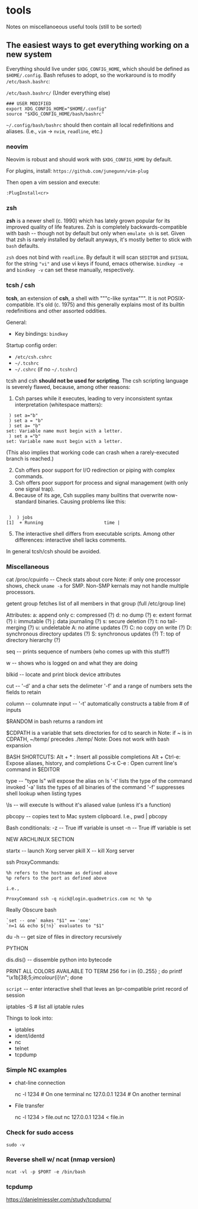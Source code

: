 # tools

Notes on miscellanoeous useful tools (still to be sorted)


## The easiest ways to get everything working on a new system

Everything should live under `$XDG_CONFIG_HOME`, which should be defined as `$HOME/.config`. Bash refuses to adopt, so the workaround is to modify `/etc/bash.bashrc`:

`/etc/bash.bashrc/` (Under everything else)
```
### USER MODIFIED
export XDG_CONFIG_HOME="$HOME/.config"
source "$XDG_CONFIG_HOME/bash/bashrc"
```

`~/.config/bash/bashrc` should then contain all local redefinitions and aliases. (I.e., `vim` -> `nvim`, `readline`, etc.)

### neovim

Neovim is robust and should work with `$XDG_CONFIG_HOME` by default.

For plugins, install: `https://github.com/junegunn/vim-plug`

Then open a vim session and execute:
```
:PlugInstall<cr>
```

### zsh

**zsh** is a newer shell (c. 1990) which has lately grown popular for its improved quality of life features. Zsh is completely backwards-compatible with bash -- though not by default but only when `emulate sh` is set. Given that zsh is rarely installed by default anyways, it's mostly better to stick with `bash` defaults.

`zsh` does not bind with `readline`. By default it will scan `$EDITOR` and `$VISUAL` for the string `"vi"` and use vi keys if found, emacs otherwise. `bindkey -e` and `bindkey -v` can set these manually, respectively.

### tcsh / csh

**tcsh**, an extension of **csh**, a shell with """c-like syntax""". It is not POSIX-compatible. It's old (c. 1975) and this generally explains most of its builtin redefinitions and other assorted oddities.

General:
* Key bindings: `bindkey`

Startup config order:
* `/etc/csh.cshrc`
* `~/.tcshrc`
* `~/.cshrc` (if no `~/.tcshrc`)

tcsh and csh **should not be used for scripting**. The csh scripting language is severely flawed, because, among other reasons:

1. Csh parses while it executes, leading to very inconsistent syntax interpretation (whitespace matters):

```
 ) set a="b"
 ) set a = "b"
 ) set a= "b"
set: Variable name must begin with a letter.
 ) set a ="b"
set: Variable name must begin with a letter.
```
(This also implies that working code can crash when a rarely-executed branch is reached.)

2. Csh offers poor support for I/O redirection or piping with complex commands. 
3. Csh offers poor support for process and signal management (with only one signal trap).
4. Because of its age, Csh supplies many builtins that overwrite now-standard binaries. Causing problems like this:

```) time | echo # this will hang

 )  ) jobs
[1]  + Running                       time |
```

5. The interactive shell differs from executable scripts. Among other differences: interactive shell lacks comments.

In general tcsh/csh should be avoided.

### Miscellaneous
cat /proc/cpuinfo -- Check stats about core
Note: if only one processor shows, check `uname -a` for SMP.
        Non-SMP kernals may not handle multiple processors.

getent group <groupname>
    fetches list of all members in that group (full /etc/group line)

Attributes:
    a: append only
    c: compressed (?)
    d: no dump (?)
    e: extent format (?)
    i: immutable (?)
    j: data journaling (?)
    s: secure deletion (?)
    t: no tail-merging (?)
    u: undeletable
    A: no atime updates (?)
    C: no copy on write (?)
    D: synchronous directory updates (?)
    S: synchronous updates (?)
    T: top of directory hierarchy (?)

seq  -- prints sequence of numbers (who comes up with this stuff?)

w -- shows who is logged on and what they are doing

blkid -- locate and print block device attributes

cut --  '-d' and a char sets the delimeter
        '-f' and a range of numbers sets the fields to retain

column -- columnate input
        -- '-t' automatically constructs a table from # of inputs

$RANDOM in bash returns a random int

$CDPATH is a variable that sets directories for cd to search in
        Note: if ~ is in CDPATH, ~/temp/ precedes ./temp/
        Note: Does not work with bash expansion

BASH SHORTCUTS:
    Alt + *     :   Insert all possible completions
    Alt + Ctrl-e:   Expose aliases, history, and completions
    C-x C-e     :   Open current line's command in $EDITOR

type -- "type ls" will expose the alias on ls
        '-t' lists the type of the command invoked
        '-a' lists the types of all binaries of the command
        '-f' suppresses shell lookup when listing types

\ls -- will execute ls without it's aliased value (unless it's a function)

pbcopy -- copies text to Mac system clipboard. I.e., pwd | pbcopy

Bash conditionals:
    -z -- True iff variable is unset
    -n -- True iff variable is set

NEW ARCHLINUX SECTION

startx -- launch Xorg server
pkill X -- kill Xorg server

ssh ProxyCommands:

    %h refers to the hostname as defined above
    %p refers to the port as defined above

    i.e.,

    ProxyCommand ssh -q nick@login.quadmetrics.com nc %h %p

Really Obscure bash

    `set -- one` makes "$1" == 'one'
    `n=1 && echo ${!n}` evaluates to "$1"

du -h <dirname> -- get size of files in directory recursively


PYTHON

dis.dis(<some python>) -- dissemble python into bytecode

PRINT ALL COLORS AVAILABLE TO TERM 256
for i in {0..255} ; do     printf "\x1b[38;5;${i}mcolour${i}\n"; done

`script` -- enter interactive shell that leves an lpr-compatible print record of session

iptables -S # list all iptable rules

Things to look into:

* iptables
* ident/identd
* nc
* telnet
* tcpdump

### Simple NC examples

* chat-line connection

    nc -l 1234              # On one terminal
    nc 127.0.0.1 1234       # On another terminal

* File transfer

    nc -l 1234 > file.out
    nc 127.0.0.1 1234 < file.in

### Check for sudo access
    sudo -v

### Reverse shell w/ ncat (nmap version)
    ncat -vl -p $PORT -e /bin/bash

### tcpdump

https://danielmiessler.com/study/tcpdump/

